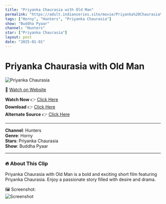 ```yaml
---
title: "Priyanka Chaurasia with Old Man"
permalink: "https://adult.indianseries.site/movie/Priyanka%20Chaurasia%20with%20Old%20Man"
tags: ["Horny", "Hunters", "Priyanka Chaurasia"]
show: "Buddha Pyaar"
channel: "Hunters"
star: ["Priyanka Chaurasia"]
layout: post
date: "2025-01-01"
---
```


# Priyanka Chaurasia with Old Man

![Priyanka Chaurasia](https://shorts.desisins.com/wp-content/uploads/2023/07/Priyanka-ChaurasiyaBuddha-Pyaar-DesiSins.com_.jpg)

🔗 [Watch on Website](https://adult.indianseries.site/movie/Priyanka%20Chaurasia%20with%20Old%20Man)

**Watch Now** 👉 [Click Here](https://adult.indianseries.site/movie/Priyanka%20Chaurasia%20with%20Old%20Man)  
**Download** 👉 [Click Here](https://adult.indianseries.site/movie/Priyanka%20Chaurasia%20with%20Old%20Man)  
**Alternate Source** 👉 [Click Here](https://adult.indianseries.site/movie/Priyanka%20Chaurasia%20with%20Old%20Man)

---

**Channel**: Hunters  
**Genre**: Horny  
**Stars**: Priyanka Chaurasia  
**Show**: Buddha Pyaar

---

### 🔥 About This Clip

Priyanka Chaurasia with Old Man is a bold and exciting short film featuring Priyanka Chaurasia. Enjoy a passionate story filled with desire and drama.
 
🖼️ Screenshot:  
![Screenshot](https://shorts.desisins.com/wp-content/uploads/2023/07/Priyanka-ChaurasiyaBuddha-Pyaar-DesiSins.com_.jpg)
